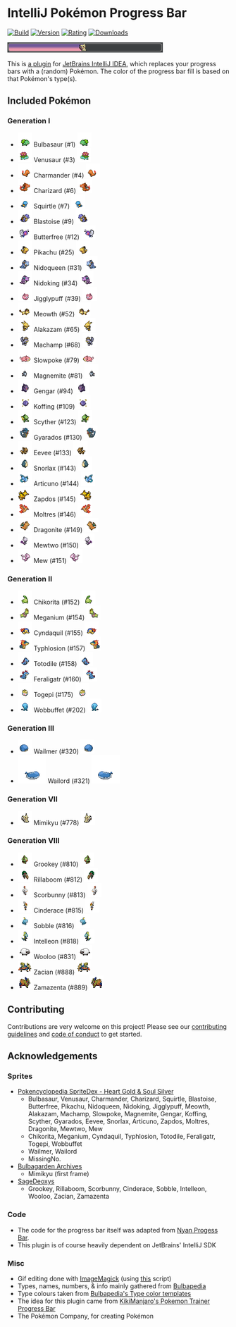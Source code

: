 # IntelliJ Pokémon Progress Bar
[![Build](https://img.shields.io/github/workflow/status/kagof/intellij-pokemon-progress/Java%20CI%20with%20Gradle/master)](https://gist.github.com/kagof/63edd71468e771dcde77ff87f251f8a3)
[![Version](https://img.shields.io/jetbrains/plugin/v/15090-pokemon-progress)](https://plugins.jetbrains.com/plugin/15090-pokemon-progress/versions)
[![Rating](https://img.shields.io/jetbrains/plugin/r/rating/15090-pokemon-progress)](https://plugins.jetbrains.com/plugin/15090-pokemon-progress/reviews)
[![Downloads](https://img.shields.io/jetbrains/plugin/d/15090-pokemon-progress)](https://plugins.jetbrains.com/plugin/15090-pokemon-progress)

![](eg/example.gif)

This is [a plugin](https://plugins.jetbrains.com/plugin/15090-pokemon-progress/versions) for [JetBrains IntelliJ IDEA](https://www.jetbrains.com/idea/), which replaces your progress bars with a (random) Pokémon. The color of the progress bar fill is based on that Pokémon's type(s).

## Included Pokémon

### Generation I

* ![Bulbasaur (#1)](src/main/resources/com/kagof/intellij/plugins/pokeprogress/sprites/bulbasaur.gif) Bulbasaur (#1) ![Bulbasaur (#1)](src/main/resources/com/kagof/intellij/plugins/pokeprogress/sprites/bulbasaur_r.gif)
* ![Venusaur (#3)](src/main/resources/com/kagof/intellij/plugins/pokeprogress/sprites/venusaur.gif) Venusaur (#3) ![Venusaur (#3)](src/main/resources/com/kagof/intellij/plugins/pokeprogress/sprites/venusaur_r.gif)
* ![Charmander (#4)](src/main/resources/com/kagof/intellij/plugins/pokeprogress/sprites/charmander.gif) Charmander (#4) ![Charmander (#4)](src/main/resources/com/kagof/intellij/plugins/pokeprogress/sprites/charmander_r.gif)
* ![Charizard (#6)](src/main/resources/com/kagof/intellij/plugins/pokeprogress/sprites/charizard.gif) Charizard (#6) ![Charizard (#6)](src/main/resources/com/kagof/intellij/plugins/pokeprogress/sprites/charizard_r.gif)
* ![Squirtle (#7)](src/main/resources/com/kagof/intellij/plugins/pokeprogress/sprites/squirtle.gif) Squirtle (#7) ![Squirtle (#7)](src/main/resources/com/kagof/intellij/plugins/pokeprogress/sprites/squirtle_r.gif)
* ![Blastoise (#9)](src/main/resources/com/kagof/intellij/plugins/pokeprogress/sprites/blastoise.gif) Blastoise (#9) ![Blastoise (#9)](src/main/resources/com/kagof/intellij/plugins/pokeprogress/sprites/blastoise_r.gif)
* ![Butterfree (#12)](src/main/resources/com/kagof/intellij/plugins/pokeprogress/sprites/butterfree.gif) Butterfree (#12) ![Butterfree (#12)](src/main/resources/com/kagof/intellij/plugins/pokeprogress/sprites/butterfree_r.gif)
* ![Pikachu (#25)](src/main/resources/com/kagof/intellij/plugins/pokeprogress/sprites/pikachu.gif) Pikachu (#25) ![Pikachu (#25)](src/main/resources/com/kagof/intellij/plugins/pokeprogress/sprites/pikachu_r.gif)
* ![Nidoqueen (#31)](src/main/resources/com/kagof/intellij/plugins/pokeprogress/sprites/nidoqueen.gif) Nidoqueen (#31) ![Nidoqueen (#31)](src/main/resources/com/kagof/intellij/plugins/pokeprogress/sprites/nidoqueen_r.gif)
* ![Nidoking (#34)](src/main/resources/com/kagof/intellij/plugins/pokeprogress/sprites/nidoking.gif) Nidoking (#34) ![Nidoking (#34)](src/main/resources/com/kagof/intellij/plugins/pokeprogress/sprites/nidoking_r.gif)
* ![Jigglypuff (#39)](src/main/resources/com/kagof/intellij/plugins/pokeprogress/sprites/jigglypuff.gif) Jigglypuff (#39) ![Jigglypuff (#39)](src/main/resources/com/kagof/intellij/plugins/pokeprogress/sprites/jigglypuff_r.gif)
* ![Meowth (#52)](src/main/resources/com/kagof/intellij/plugins/pokeprogress/sprites/meowth.gif) Meowth (#52) ![Meowth (#52)](src/main/resources/com/kagof/intellij/plugins/pokeprogress/sprites/meowth_r.gif)
* ![Alakazam (#65)](src/main/resources/com/kagof/intellij/plugins/pokeprogress/sprites/alakazam.gif) Alakazam (#65) ![Alakazam (#65)](src/main/resources/com/kagof/intellij/plugins/pokeprogress/sprites/alakazam_r.gif)
* ![Machamp (#68)](src/main/resources/com/kagof/intellij/plugins/pokeprogress/sprites/machamp.gif) Machamp (#68) ![Machamp (#68)](src/main/resources/com/kagof/intellij/plugins/pokeprogress/sprites/machamp_r.gif)
* ![Slowpoke (#79)](src/main/resources/com/kagof/intellij/plugins/pokeprogress/sprites/slowpoke.gif) Slowpoke (#79) ![Slowpoke (#79)](src/main/resources/com/kagof/intellij/plugins/pokeprogress/sprites/slowpoke_r.gif)
* ![Magnemite (#81)](src/main/resources/com/kagof/intellij/plugins/pokeprogress/sprites/magnemite.gif) Magnemite (#81) ![Magnemite (#81)](src/main/resources/com/kagof/intellij/plugins/pokeprogress/sprites/magnemite_r.gif)
* ![Gengar (#94)](src/main/resources/com/kagof/intellij/plugins/pokeprogress/sprites/gengar.gif) Gengar (#94) ![Gengar (#94)](src/main/resources/com/kagof/intellij/plugins/pokeprogress/sprites/gengar_r.gif)
* ![Koffing (#109)](src/main/resources/com/kagof/intellij/plugins/pokeprogress/sprites/koffing.gif) Koffing (#109) ![Koffing (#109)](src/main/resources/com/kagof/intellij/plugins/pokeprogress/sprites/koffing_r.gif)
* ![Scyther (#123)](src/main/resources/com/kagof/intellij/plugins/pokeprogress/sprites/scyther.gif) Scyther (#123) ![Scyther (#123)](src/main/resources/com/kagof/intellij/plugins/pokeprogress/sprites/scyther_r.gif)
* ![Gyarados (#130)](src/main/resources/com/kagof/intellij/plugins/pokeprogress/sprites/gyarados.gif) Gyarados (#130) ![Gyarados (#130)](src/main/resources/com/kagof/intellij/plugins/pokeprogress/sprites/gyarados_r.gif)
* ![Eevee (#133)](src/main/resources/com/kagof/intellij/plugins/pokeprogress/sprites/eevee.gif) Eevee (#133) ![Eevee (#133)](src/main/resources/com/kagof/intellij/plugins/pokeprogress/sprites/eevee_r.gif)
* ![Snorlax (#143)](src/main/resources/com/kagof/intellij/plugins/pokeprogress/sprites/snorlax.gif) Snorlax (#143) ![Snorlax (#143)](src/main/resources/com/kagof/intellij/plugins/pokeprogress/sprites/snorlax_r.gif)
* ![Articuno (#144)](src/main/resources/com/kagof/intellij/plugins/pokeprogress/sprites/articuno.gif) Articuno (#144) ![Articuno (#144)](src/main/resources/com/kagof/intellij/plugins/pokeprogress/sprites/articuno_r.gif)
* ![Zapdos (#145)](src/main/resources/com/kagof/intellij/plugins/pokeprogress/sprites/zapdos.gif) Zapdos (#145) ![Zapdos (#145)](src/main/resources/com/kagof/intellij/plugins/pokeprogress/sprites/zapdos_r.gif)
* ![Moltres (#146)](src/main/resources/com/kagof/intellij/plugins/pokeprogress/sprites/moltres.gif) Moltres (#146) ![Moltres (#146)](src/main/resources/com/kagof/intellij/plugins/pokeprogress/sprites/moltres_r.gif)
* ![Dragonite (#149)](src/main/resources/com/kagof/intellij/plugins/pokeprogress/sprites/dragonite.gif) Dragonite (#149) ![Dragonite (#149)](src/main/resources/com/kagof/intellij/plugins/pokeprogress/sprites/dragonite_r.gif)
* ![Mewtwo (#150)](src/main/resources/com/kagof/intellij/plugins/pokeprogress/sprites/mewtwo.gif) Mewtwo (#150) ![Mewtwo (#150)](src/main/resources/com/kagof/intellij/plugins/pokeprogress/sprites/mewtwo_r.gif)
* ![Mew (#151)](src/main/resources/com/kagof/intellij/plugins/pokeprogress/sprites/mew.gif) Mew (#151) ![Mew (#151)](src/main/resources/com/kagof/intellij/plugins/pokeprogress/sprites/mew_r.gif)

### Generation II

* ![Chikorita (#152)](src/main/resources/com/kagof/intellij/plugins/pokeprogress/sprites/chikorita.gif) Chikorita (#152) ![Chikorita (#152)](src/main/resources/com/kagof/intellij/plugins/pokeprogress/sprites/chikorita_r.gif)
* ![Meganium (#154)](src/main/resources/com/kagof/intellij/plugins/pokeprogress/sprites/meganium.gif) Meganium (#154) ![Meganium (#154)](src/main/resources/com/kagof/intellij/plugins/pokeprogress/sprites/meganium_r.gif)
* ![Cyndaquil (#155)](src/main/resources/com/kagof/intellij/plugins/pokeprogress/sprites/cyndaquil.gif) Cyndaquil (#155) ![Cyndaquil (#155)](src/main/resources/com/kagof/intellij/plugins/pokeprogress/sprites/cyndaquil_r.gif)
* ![Typhlosion (#157)](src/main/resources/com/kagof/intellij/plugins/pokeprogress/sprites/typhlosion.gif) Typhlosion (#157) ![Typhlosion (#157)](src/main/resources/com/kagof/intellij/plugins/pokeprogress/sprites/typhlosion_r.gif)
* ![Totodile (#158)](src/main/resources/com/kagof/intellij/plugins/pokeprogress/sprites/totodile.gif) Totodile (#158) ![Totodile (#158)](src/main/resources/com/kagof/intellij/plugins/pokeprogress/sprites/totodile_r.gif)
* ![Feraligatr (#160)](src/main/resources/com/kagof/intellij/plugins/pokeprogress/sprites/feraligatr.gif) Feraligatr (#160) ![Feraligatr (#160)](src/main/resources/com/kagof/intellij/plugins/pokeprogress/sprites/feraligatr_r.gif)
* ![Togepi (#175)](src/main/resources/com/kagof/intellij/plugins/pokeprogress/sprites/togepi.gif) Togepi (#175) ![Togepi (#175)](src/main/resources/com/kagof/intellij/plugins/pokeprogress/sprites/togepi_r.gif)
* ![Wobbuffet (#202)](src/main/resources/com/kagof/intellij/plugins/pokeprogress/sprites/wobbuffet.gif) Wobbuffet (#202) ![Wobbuffet (#202)](src/main/resources/com/kagof/intellij/plugins/pokeprogress/sprites/wobbuffet_r.gif)

### Generation III

* ![Wailmer (#320)](src/main/resources/com/kagof/intellij/plugins/pokeprogress/sprites/wailmer.gif) Wailmer (#320) ![Wailmer (#320)](src/main/resources/com/kagof/intellij/plugins/pokeprogress/sprites/wailmer_r.gif)
* ![Wailord (#321)](src/main/resources/com/kagof/intellij/plugins/pokeprogress/sprites/wailord.gif) Wailord (#321) ![Wailord (#321)](src/main/resources/com/kagof/intellij/plugins/pokeprogress/sprites/wailord_r.gif)

### Generation VII

* ![Mimikyu (#778)](src/main/resources/com/kagof/intellij/plugins/pokeprogress/sprites/mimikyu.gif) Mimikyu (#778) ![Mimikyu (#778)](src/main/resources/com/kagof/intellij/plugins/pokeprogress/sprites/mimikyu_r.gif)

### Generation VIII

* ![Grookey (#810)](src/main/resources/com/kagof/intellij/plugins/pokeprogress/sprites/grookey.gif) Grookey (#810) ![Grookey (#810)](src/main/resources/com/kagof/intellij/plugins/pokeprogress/sprites/grookey_r.gif)
* ![Rillaboom (#812)](src/main/resources/com/kagof/intellij/plugins/pokeprogress/sprites/rillaboom.gif) Rillaboom (#812) ![Rillaboom (#812)](src/main/resources/com/kagof/intellij/plugins/pokeprogress/sprites/rillaboom_r.gif)
* ![Scorbunny (#813)](src/main/resources/com/kagof/intellij/plugins/pokeprogress/sprites/scorbunny.gif) Scorbunny (#813) ![Scorbunny (#813)](src/main/resources/com/kagof/intellij/plugins/pokeprogress/sprites/scorbunny_r.gif)
* ![Cinderace (#815)](src/main/resources/com/kagof/intellij/plugins/pokeprogress/sprites/cinderace.gif) Cinderace (#815) ![Cinderace (#815)](src/main/resources/com/kagof/intellij/plugins/pokeprogress/sprites/cinderace_r.gif)
* ![Sobble (#816)](src/main/resources/com/kagof/intellij/plugins/pokeprogress/sprites/sobble.gif) Sobble (#816) ![Sobble (#816)](src/main/resources/com/kagof/intellij/plugins/pokeprogress/sprites/sobble_r.gif)
* ![Intelleon (#818)](src/main/resources/com/kagof/intellij/plugins/pokeprogress/sprites/intelleon.gif) Intelleon (#818) ![Intelleon (#818)](src/main/resources/com/kagof/intellij/plugins/pokeprogress/sprites/intelleon_r.gif)
* ![Wooloo (#831)](src/main/resources/com/kagof/intellij/plugins/pokeprogress/sprites/wooloo.gif) Wooloo (#831) ![Wooloo (#831)](src/main/resources/com/kagof/intellij/plugins/pokeprogress/sprites/wooloo_r.gif)
* ![Zacian (#888)](src/main/resources/com/kagof/intellij/plugins/pokeprogress/sprites/zacian.gif) Zacian (#888) ![Zacian (#888)](src/main/resources/com/kagof/intellij/plugins/pokeprogress/sprites/zacian_r.gif)
* ![Zamazenta (#889)](src/main/resources/com/kagof/intellij/plugins/pokeprogress/sprites/zamazenta.gif) Zamazenta (#889) ![Zamazenta (#889)](src/main/resources/com/kagof/intellij/plugins/pokeprogress/sprites/zamazenta_r.gif)

## Contributing

Contributions are very welcome on this project! Please see our [contributing guidelines](CONTRIBUTING.md) and [code of conduct](CODE_OF_CONDUCT.md) to get started.

## Acknowledgements

### Sprites

* [Pokencyclopedia SpriteDex - Heart Gold & Soul Silver](https://www.pokencyclopedia.info/en/index.php?id=sprites/overworlds/o-r_hgss)
    * Bulbasaur, Venusaur, Charmander, Charizard, Squirtle, Blastoise, Butterfree, Pikachu, Nidoqueen, Nidoking, Jigglypuff, Meowth, Alakazam, Machamp, Slowpoke, Magnemite, Gengar, Koffing, Scyther, Gyarados, Eevee, Snorlax, Articuno, Zapdos, Moltres, Dragonite, Mewtwo, Mew
    * Chikorita, Meganium, Cyndaquil, Typhlosion, Totodile, Feraligatr, Togepi, Wobbuffet
    * Wailmer, Wailord
    * MissingNo.
* [Bulbagarden Archives](https://archives.bulbagarden.net)
    * Mimikyu (first frame)
* [SageDeoxys](https://www.pokecommunity.com/showthread.php?t=429414)
    * Grookey, Rillaboom, Scorbunny, Cinderace, Sobble, Intelleon, Wooloo, Zacian, Zamazenta

### Code

* The code for the progress bar itself was adapted from [Nyan Progess Bar](https://github.com/batya239/NyanProgressBar).
* This plugin is of course heavily dependent on JetBrains' IntelliJ SDK  

### Misc

* Gif editing done with [ImageMagick](https://imagemagick.org/script/index.php) (using [this](./editSprite.sh) script)
* Types, names, numbers, & info mainly gathered from [Bulbapedia](https://bulbapedia.bulbagarden.net)
* Type colours taken from [Bulbapedia's Type color templates](https://bulbapedia.bulbagarden.net/wiki/Category:Type_color_templates)
* The idea for this plugin came from [KikiManjaro's Pokemon Trainer Progress Bar](https://plugins.jetbrains.com/plugin/14609-pokemon-trainer-progress-bar)
* The Pokémon Company, for creating Pokémon
